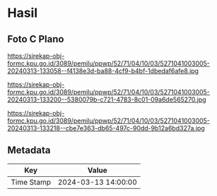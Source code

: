 # Hasil

## Foto C Plano

https://sirekap-obj-formc.kpu.go.id/3089/pemilu/ppwp/52/71/04/10/03/5271041003005-20240313-133058--f4138e3d-ba88-4cf9-b4bf-1dbedaf6afe8.jpg

https://sirekap-obj-formc.kpu.go.id/3089/pemilu/ppwp/52/71/04/10/03/5271041003005-20240313-133200--5380079b-c721-4783-8c01-09a6de565270.jpg

https://sirekap-obj-formc.kpu.go.id/3089/pemilu/ppwp/52/71/04/10/03/5271041003005-20240313-133218--cbe7e363-db65-497c-90dd-9b12a6bd327a.jpg


## Metadata

| Key        | Value               |
| ---------- | ------------------- |
| Time Stamp | 2024-03-13 14:00:00 |



